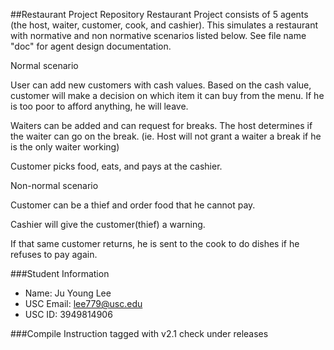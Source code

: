 ##Restaurant Project Repository
Restaurant Project consists of 5 agents (the host, waiter, customer, cook, and cashier). This simulates a restaurant with normative and non normative scenarios listed below. See file name "doc" for agent design documentation.

Normal scenario

User can add new customers with cash values. Based on the cash value, customer will make a decision on which item it can buy from the menu. If he is too poor to afford anything, he will leave.

Waiters can be added and can request for breaks. The host determines if the waiter can go on the break. (ie. Host will not grant a waiter a break if he is the only waiter working)

Customer picks food, eats, and pays at the cashier.

Non-normal scenario

Customer can be a thief and order food that he cannot pay.

Cashier will give the customer(thief) a warning.

If that same customer returns, he is sent to the cook to do dishes if he refuses to pay again.


###Student Information
  + Name: Ju Young Lee
  + USC Email: lee779@usc.edu
  + USC ID: 3949814906
  
###Compile Instruction
 tagged with v2.1 check under releases
  


